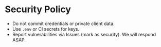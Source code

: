 
# Security Policy

- Do not commit credentials or private client data.
- Use `.env` or CI secrets for keys.
- Report vulnerabilities via Issues (mark as security). We will respond ASAP.
